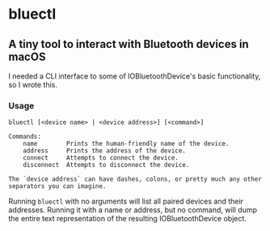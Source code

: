 # bluectl
## A tiny tool to interact with Bluetooth devices in macOS

I needed a CLI interface to some of IOBluetoothDevice's basic functionality, so I wrote this.

### Usage

```
bluectl [<device name> | <device address>] [<command>]

Commands:
    name        Prints the human-friendly name of the device.
    address     Prints the address of the device.
    connect     Attempts to connect the device.
    disconnect  Attempts to disconnect the device.

The `device address` can have dashes, colons, or pretty much any other separators you can imagine.
```

Running `bluectl` with no arguments will list all paired devices and their addresses. Running it with a name or address, but no command, will dump the entire text representation of the resulting IOBluetoothDevice object.
